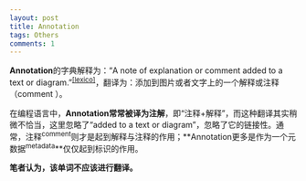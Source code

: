 ```yaml
---
layout: post
title: Annotation
tags: Others
comments: 1
---
```


**Annotation**的字典解释为：“A note of explanation or comment added to a text or diagram.”<sup>[[lexico]](https://www.lexico.com/en/definition/annotation)</sup>，翻译为：添加到图片或者文字上的一个解释或注释（comment ）。

在编程语言中，**Annotation常常被译为注解**，即“注释+解释”，而这种翻译其实稍微不恰当，这里忽略了“added to a text or diagram”，忽略了它的链接性。通常，注释<sup>comment</sup>则才是起到解释与注释的作用；**Annotation更多是作为一个元数据<sup>metadata</sup>**仅仅起到标识的作用。

**笔者认为，该单词不应该进行翻译。**


